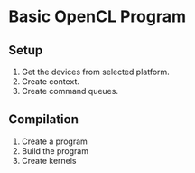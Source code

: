 # Basic OpenCL Program

## Setup

1. Get the devices from selected platform.
2. Create context.
3. Create command queues.

## Compilation

1. Create a program
2. Build the program
3. Create kernels
